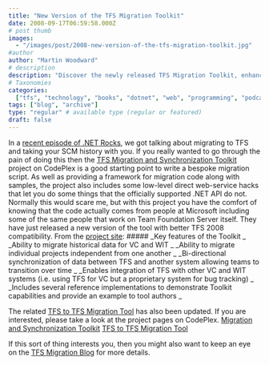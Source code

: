 ```yaml
---
title: "New Version of the TFS Migration Toolkit"
date: 2008-09-17T06:59:58.000Z
# post thumb
images:
  - "/images/post/2008-new-version-of-the-tfs-migration-toolkit.jpg"
#author
author: "Martin Woodward"
# description
description: "Discover the newly released TFS Migration Toolkit, enhancing compatibility and offering robust features for seamless TFS migrations."
# Taxonomies
categories:
  ["tfs", "technology", "books", "dotnet", "web", "programming", "podcast"]
tags: ["blog", "archive"]
type: "regular" # available type (regular or featured)
draft: false
---
```


[](http://www.codeplex.com/MigrationSyncToolkit) In a [recent episode of .NET Rocks](http://www.dotnetrocks.com/default.aspx?showNum=373), we got talking about migrating to TFS and taking your SCM history with you. If you really wanted to go through the pain of doing this then the [TFS Migration and Synchronization Toolkit](http://www.codeplex.com/MigrationSyncToolkit) project on CodePlex is a good starting point to write a bespoke migration script. As well as providing a framework for migration code along with samples, the project also includes some low-level direct web-service hacks that let you do some things that the officially supported .NET API do not. Normally this would scare me, but with this project you have the comfort of knowing that the code actually comes from people at Microsoft including some of the same people that work on Team Foundation Server itself. They have just released a new version of the tool with better TFS 2008 compatibility. From the [project site](http://www.codeplex.com/MigrationSyncToolkit): ##### _Key features of the Toolkit _ _Ability to migrate historical data for VC and WIT _ _Ability to migrate individual projects independent from one another _ _Bi-directional synchronization of data between TFS and another system allowing teams to transition over time _ _Enables integration of TFS with other VC and WIT systems (i.e. using TFS for VC but a proprietary system for bug tracking) _ _Includes several reference implementations to demonstrate Toolkit capabilities and provide an example to tool authors _

The related [TFS to TFS Migration Tool](http://www.codeplex.com/tfstotfsmigration) has also been updated. If you are interested, please take a look at the project pages on CodePlex. [Migration and Synchronization Toolkit](http://www.codeplex.com/MigrationSyncToolkit) [TFS to TFS Migration Tool](http://www.codeplex.com/tfstotfsmigration)

If this sort of thing interests you, then you might also want to keep an eye on the [TFS Migration Blog](http://blogs.msdn.com/tfs_migration/default.aspx) for more details.
